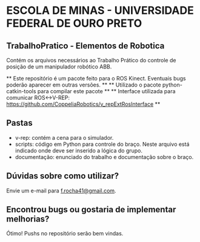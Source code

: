 # ESCOLA DE MINAS - UNIVERSIDADE FEDERAL DE OURO PRETO #

## TrabalhoPratico - Elementos de Robotica ##

Contém os arquivos necessários ao Trabalho Prático do controle de posição de um manipulador robótico ABB.

** Este repositório é um pacote feito para o ROS Kinect. Eventuais bugs poderão aparecer em outras versões. **
** Utilizado o pacote python-catkin-tools para compilar este pacote **
** Interface utilizada para comunicar ROS<->V-REP: https://github.com/CoppeliaRobotics/v_repExtRosInterface **

## Pastas ##
  - v-rep: contém a cena para o simulador.
  - scripts: código em Python para controle do braço. Neste arquivo está indicado onde deve ser inserido a lógica do grupo.
  - documentação: enunciado do trabalho e documentação sobre o braço.
  
## Dúvidas sobre como utilizar? ##
  Envie um e-mail para f.rocha41@gmail.com.
  
## Encontrou bugs ou gostaria de implementar melhorias? ##
  Ótimo! Pushs no repositório serão bem vindas.
